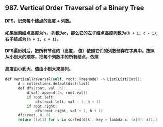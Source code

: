 ## 987. Vertical Order Traversal of a Binary Tree
#### DFS，记录每个结点的高度 + 列数。
#### 如果当前结点高度为h， 列数为c，那么它的左子结点高度列数为```(h + 1, c - 1)```, 右子结点为```(h + 1, c + 1)```。
#### DFS遍历树后，把所有节点的（高度， 值）依照它们的列数储存在字典中。按照从小到大的顺序，把每个列数中的所有结点，依照
#### 高度由小到大、值由小到大来排列。

```swift
def verticalTraversal(self, root: TreeNode) -> List[List[int]]:
      d = collections.defaultdict(list)
      def dfs(root, val, h):
          d[val].append([h, root.val])
          if root.left:
              dfs(root.left, val - 1, h + 1)
          if root.right:
              dfs(root.right, val + 1, h + 1)
      dfs(root, 0, 0)
      return [[v[1] for v in sorted(d[k], key = lambda x: [x[0], x[1]])] for k in sorted(d.keys())]
```
